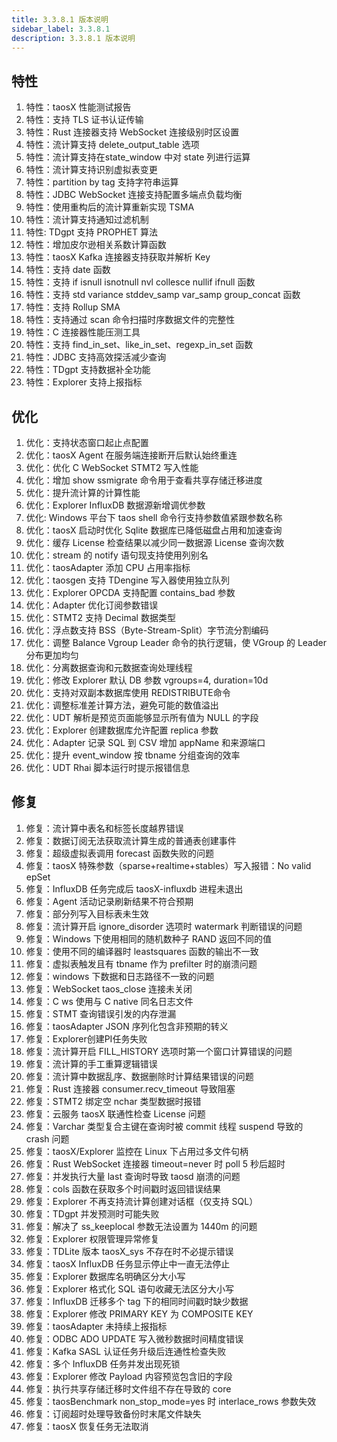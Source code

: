 ```yaml
---
title: 3.3.8.1 版本说明
sidebar_label: 3.3.8.1
description: 3.3.8.1 版本说明
---
```


## 特性
  1. 特性：taosX 性能测试报告
  2. 特性：支持 TLS 证书认证传输
  3. 特性：Rust 连接器支持 WebSocket 连接级别时区设置
  4. 特性：流计算支持 delete_output_table 选项
  5. 特性：流计算支持在state_window 中对 state 列进行运算
  6. 特性：流计算支持识别虚拟表变更
  7. 特性：partition by tag 支持字符串运算
  8. 特性：JDBC WebSocket 连接支持配置多端点负载均衡
  9. 特性：使用重构后的流计算重新实现 TSMA
 10. 特性：流计算支持通知过滤机制
 11. 特性: TDgpt 支持 PROPHET 算法
 12. 特性：增加皮尔逊相关系数计算函数
 13. 特性：taosX Kafka 连接器支持获取并解析 Key
 14. 特性：支持 date 函数
 15. 特性：支持 if isnull isnotnull nvl collesce nullif ifnull 函数
 16. 特性：支持 std variance stddev_samp var_samp group_concat 函数
 17. 特性：支持 Rollup SMA
 18. 特性：支持通过 scan 命令扫描时序数据文件的完整性
 19. 特性：C 连接器性能压测工具
 20. 特性：支持 find_in_set、like_in_set、regexp_in_set 函数
 21. 特性：JDBC 支持高效探活减少查询
 22. 特性：TDgpt 支持数据补全功能
 23. 特性：Explorer 支持上报指标

## 优化
  1. 优化：支持状态窗口起止点配置
  2. 优化：taosX Agent 在服务端连接断开后默认始终重连
  3. 优化：优化 C WebSocket STMT2 写入性能
  4. 优化：增加 show ssmigrate 命令用于查看共享存储迁移进度
  5. 优化：提升流计算的计算性能
  6. 优化：Explorer InfluxDB 数据源新增调优参数
  7. 优化: Windows 平台下 taos shell 命令行支持参数值紧跟参数名称
  8. 优化：taosX 启动时优化 Sqlite 数据库已降低磁盘占用和加速查询
  9. 优化：缓存 License 检查结果以减少同一数据源 License 查询次数
 10. 优化：stream 的 notify 语句现支持使用列别名
 11. 优化：taosAdapter 添加 CPU 占用率指标
 12. 优化：taosgen 支持 TDengine 写入器使用独立队列
 13. 优化：Explorer OPCDA 支持配置 contains_bad 参数
 14. 优化：Adapter 优化订阅参数错误
 15. 优化：STMT2 支持 Decimal 数据类型
 16. 优化​​：浮点数支持 ​​BSS（Byte-Stream-Split）字节流分割编码
 17. 优化：调整 Balance Vgroup Leader 命令的执行逻辑，使 VGroup 的 Leader 分布更加均匀
 18. 优化：分离数据查询和元数据查询处理线程
 19. 优化：修改 Explorer 默认 DB 参数 vgroups=4, duration=10d
 20. 优化：支持对双副本数据库使用 REDISTRIBUTE命令
 21. 优化：调整标准差计算方法，避免可能的数值溢出
 22. 优化：UDT 解析是预览页面能够显示所有值为 NULL 的字段
 23. 优化：Explorer 创建数据库允许配置 replica 参数
 24. 优化：Adapter 记录 SQL 到 CSV 增加 appName 和来源端口
 25. 优化：提升 event_window 按 tbname 分组查询的效率
 26. 优化：UDT Rhai 脚本运行时提示报错信息

## 修复
  1. 修复：流计算中表名和标签长度越界错误
  2. 修复：数据订阅无法获取流计算生成的普通表创建事件
  3. 修复：超级虚拟表调用 forecast 函数失败的问题
  4. 修复：taosX 特殊参数（sparse+realtime+stables）写入报错：No valid epSet
  5. 修复：InfluxDB 任务完成后 taosX-influxdb 进程未退出
  6. 修复：Agent 活动记录刷新结果不符合预期
  7. 修复：部分列写入目标表未生效
  8. 修复：流计算开启 ignore_disorder 选项时 watermark 判断错误的问题
  9. 修复：Windows 下使用相同的随机数种子 RAND 返回不同的值
 10. 修复：使用不同的编译器时 leastsquares 函数的输出不一致
 11. 修复：虚拟表触发且有 tbname 作为 prefilter 时的崩溃问题
 12. 修复：windows 下数据和日志路径不一致的问题
 13. 修复：WebSocket taos_close 连接未关闭
 14. 修复：C ws 使用与 C native 同名日志文件
 15. 修复：STMT 查询错误引发的内存泄漏
 16. 修复：taosAdapter JSON 序列化包含非预期的转义
 17. 修复：Explorer创建PI任务失败
 18. 修复：流计算开启 FILL_HISTORY 选项时第一个窗口计算错误的问题
 19. 修复：流计算的手工重算逻辑错误
 20. 修复：流计算中数据乱序、数据删除时计算结果错误的问题
 21. 修复：Rust 连接器 consumer.recv_timeout 导致阻塞
 22. 修复：STMT2 绑定空 nchar 类型数据时报错
 23. 修复：云服务 taosX 联通性检查 License 问题
 24. 修复：Varchar 类型复合主键在查询时被 commit 线程 suspend 导致的 crash 问题
 25. 修复：taosX/Explorer 监控在 Linux 下占用过多文件句柄
 26. 修复：Rust WebSocket 连接器 timeout=never 时 poll 5 秒后超时
 27. 修复：并发执行大量 last 查询时导致 taosd 崩溃的问题
 28. 修复：cols 函数在获取多个时间戳时返回错误结果
 29. 修复：Explorer 不再支持流计算创建对话框（仅支持 SQL）
 30. 修复：TDgpt 并发预测时可能失败
 31. 修复：解决了 ss_keeplocal 参数无法设置为 1440m 的问题
 32. 修复：Explorer 权限管理异常修复
 33. 修复：TDLite 版本 taosX_sys 不存在时不必提示错误
 34. 修复：taosX InfluxDB 任务显示停止中一直无法停止
 35. 修复：Explorer 数据库名明确区分大小写
 36. 修复：Explorer 格式化 SQL 语句收藏无法区分大小写
 37. 修复：InfluxDB 迁移多个 tag 下的相同时间戳时缺少数据
 38. 修复：Explorer 修改 PRIMARY KEY 为 COMPOSITE KEY
 39. 修复：taosAdapter 未持续上报指标
 40. 修复：ODBC ADO UPDATE 写入微秒数据时间精度错误
 41. 修复：Kafka SASL 认证任务升级后连通性检查失败
 42. 修复：多个 InfluxDB 任务并发出现死锁
 43. 修复：Explorer 修改 Payload 内容预览包含旧的字段
 44. 修复：执行共享存储迁移时文件组不存在导致的 core
 45. 修复：taosBenchmark non_stop_mode=yes 时 interlace_rows 参数失效
 46. 修复：订阅超时处理导致备份时末尾文件缺失
 47. 修复：taosX 恢复任务无法取消

